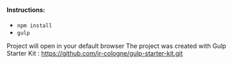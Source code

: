 #### Instructions:
* ```npm install```
* ```gulp```

 
Project will open in your default browser 
The project was created with Gulp Starter Kit :
https://github.com/jr-cologne/gulp-starter-kit.git
